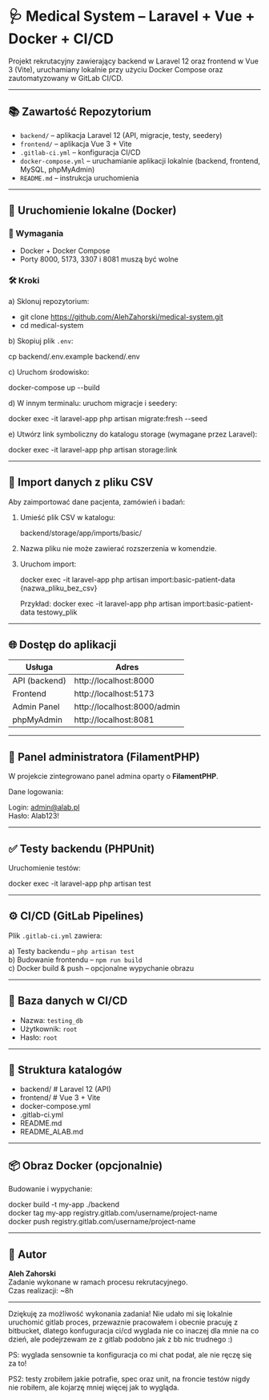 # 🩺 Medical System – Laravel + Vue + Docker + CI/CD

Projekt rekrutacyjny zawierający backend w Laravel 12 oraz frontend w Vue 3 (Vite),
uruchamiany lokalnie przy użyciu Docker Compose oraz zautomatyzowany w GitLab CI/CD.

---

## 📚 Zawartość Repozytorium

- `backend/` – aplikacja Laravel 12 (API, migracje, testy, seedery)
- `frontend/` – aplikacja Vue 3 + Vite
- `.gitlab-ci.yml` – konfiguracja CI/CD
- `docker-compose.yml` – uruchamianie aplikacji lokalnie (backend, frontend, MySQL, phpMyAdmin)
- `README.md` – instrukcja uruchomienia

---

## 🚀 Uruchomienie lokalne (Docker)

### 🔧 Wymagania

- Docker + Docker Compose
- Porty 8000, 5173, 3307 i 8081 muszą być wolne

### 🛠️ Kroki

a) Sklonuj repozytorium:

- git clone https://github.com/AlehZahorski/medical-system.git
- cd medical-system

b) Skopiuj plik `.env`:

cp backend/.env.example backend/.env

c) Uruchom środowisko:

docker-compose up --build

d) W innym terminalu: uruchom migracje i seedery:

docker exec -it laravel-app php artisan migrate:fresh --seed

e) Utwórz link symboliczny do katalogu storage (wymagane przez Laravel):

docker exec -it laravel-app php artisan storage:link

---

## 📁 Import danych z pliku CSV

Aby zaimportować dane pacjenta, zamówień i badań:

1. Umieść plik CSV w katalogu:

   backend/storage/app/imports/basic/

2. Nazwa pliku nie może zawierać rozszerzenia w komendzie.

3. Uruchom import:

   docker exec -it laravel-app php artisan import:basic-patient-data {nazwa_pliku_bez_csv}

   Przykład:
   docker exec -it laravel-app php artisan import:basic-patient-data testowy_plik

---

## 🌐 Dostęp do aplikacji

| Usługa           | Adres                      |
|------------------|-----------------------------|
| API (backend)    | http://localhost:8000       |
| Frontend         | http://localhost:5173       |
| Admin Panel      | http://localhost:8000/admin |
| phpMyAdmin       | http://localhost:8081       |

---

## 🔐 Panel administratora (FilamentPHP)

W projekcie zintegrowano panel admina oparty o **FilamentPHP**.

Dane logowania:

Login:  admin@alab.pl  
Hasło:  Alab123!

---

## ✅ Testy backendu (PHPUnit)

Uruchomienie testów:

docker exec -it laravel-app php artisan test

---

## ⚙️ CI/CD (GitLab Pipelines)

Plik `.gitlab-ci.yml` zawiera:

a) Testy backendu – `php artisan test`  
b) Budowanie frontendu – `npm run build`  
c) Docker build & push – opcjonalne wypychanie obrazu

---

## 🧪 Baza danych w CI/CD

- Nazwa: `testing_db`
- Użytkownik: `root`
- Hasło: `root`

---

## 📂 Struktura katalogów

- backend/           # Laravel 12 (API)
- frontend/          # Vue 3 + Vite
- docker-compose.yml
- .gitlab-ci.yml
- README.md
- README_ALAB.md

---

## 📦 Obraz Docker (opcjonalnie)

Budowanie i wypychanie:

docker build -t my-app ./backend  
docker tag my-app registry.gitlab.com/username/project-name  
docker push registry.gitlab.com/username/project-name

---

## 👤 Autor

**Aleh Zahorski**  
Zadanie wykonane w ramach procesu rekrutacyjnego.  
Czas realizacji: ~8h

---

Dziękuję za możliwość wykonania zadania! 
Nie udało mi się lokalnie uruchomić gitlab proces, 
przewaznie pracowałem i obecnie pracuję z bitbucket, 
dlatego konfuguracja ci/cd wyglada nie co inaczej dla mnie na co dzień, 
ale podejrzewam ze z gitlab podobno jak z bb nic trudnego :)

PS: wyglada sensownie ta konfiguracja co mi chat podał, ale nie ręczę się za to!

PS2: testy zrobiłem jakie potrafie, spec oraz unit, na froncie testów nigdy nie robiłem, 
ale kojarzę mniej więcej jak to wygląda.
